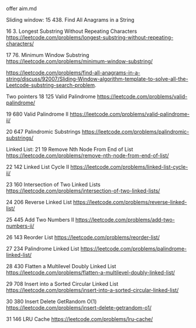 offer aim.md


Sliding window:
15 438. Find All Anagrams in a String

16 3. Longest Substring Without Repeating Characters https://leetcode.com/problems/longest-substring-without-repeating-characters/

17 76. Minimum Window Substring https://leetcode.com/problems/minimum-window-substring/

https://leetcode.com/problems/find-all-anagrams-in-a-string/discuss/92007/Sliding-Window-algorithm-template-to-solve-all-the-Leetcode-substring-search-problem.

Two pointers
18 125 Valid Palindrome https://leetcode.com/problems/valid-palindrome/

19 680 Valid Palindrome II https://leetcode.com/problems/valid-palindrome-ii/

20 647 Palindromic Substrings https://leetcode.com/problems/palindromic-substrings/

Linked List:
21 19 Remove Nth Node From End of List https://leetcode.com/problems/remove-nth-node-from-end-of-list/

22 142 Linked List Cycle II https://leetcode.com/problems/linked-list-cycle-ii/

23 160 Intersection of Two Linked Lists https://leetcode.com/problems/intersection-of-two-linked-lists/

24 206 Reverse Linked List https://leetcode.com/problems/reverse-linked-list/

25 445 Add Two Numbers II https://leetcode.com/problems/add-two-numbers-ii/

26 143 Reorder List https://leetcode.com/problems/reorder-list/

27 234 Palindrome Linked List https://leetcode.com/problems/palindrome-linked-list/

28 430 Flatten a Multilevel Doubly Linked List https://leetcode.com/problems/flatten-a-multilevel-doubly-linked-list/

29 708 Insert into a Sorted Circular Linked List https://leetcode.com/problems/insert-into-a-sorted-circular-linked-list/

30 380 Insert Delete GetRandom O(1) https://leetcode.com/problems/insert-delete-getrandom-o1/

31 146 LRU Cache https://leetcode.com/problems/lru-cache/ 

